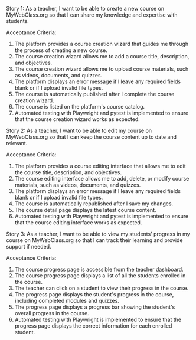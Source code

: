 Story 1:
As a teacher, I want to be able to create a new course on MyWebClass.org so that I can share my knowledge and expertise with students.

Acceptance Criteria:

1. The platform provides a course creation wizard that guides me through the process of creating a new course.
2. The course creation wizard allows me to add a course title, description, and objectives.
3. The course creation wizard allows me to upload course materials, such as videos, documents, and quizzes.
4. The platform displays an error message if I leave any required fields blank or if I upload invalid file types.
5. The course is automatically published after I complete the course creation wizard.
6. The course is listed on the platform's course catalog.
7. Automated testing with Playwright and pytest is implemented to ensure that the course creation wizard works as expected.

Story 2:
As a teacher, I want to be able to edit my course on MyWebClass.org so that I can keep the course content up to date and relevant.

Acceptance Criteria:

1. The platform provides a course editing interface that allows me to edit the course title, description, and objectives.
2. The course editing interface allows me to add, delete, or modify course materials, such as videos, documents, and quizzes.
3. The platform displays an error message if I leave any required fields blank or if I upload invalid file types.
4. The course is automatically republished after I save my changes.
5. The course detail page displays the latest course content.
6. Automated testing with Playwright and pytest is implemented to ensure that the course editing interface works as expected.

Story 3:
As a teacher, I want to be able to view my students' progress in my course on MyWebClass.org so that I can track their learning and provide support if needed.

Acceptance Criteria:

1. The course progress page is accessible from the teacher dashboard.
2. The course progress page displays a list of all the students enrolled in the course.
3. The teacher can click on a student to view their progress in the course.
4. The progress page displays the student's progress in the course, including completed modules and quizzes.
5. The progress page displays a progress bar showing the student's overall progress in the course.
6. Automated testing with Playwright is implemented to ensure that the progress page displays the correct information for each enrolled student.



